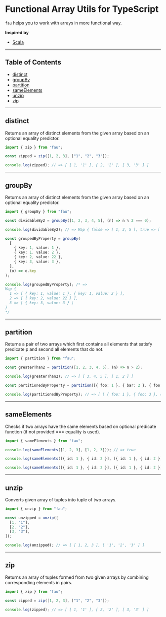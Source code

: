# Functional Array Utils for TypeScript

`fau` helps you to work with arrays in more functional way.

**Inspired by**
- [Scala](https://www.scala-lang.org/)

---

## Table of Contents
- [distinct](#distinct)
- [groupBy](#groupBy)
- [partition](#partition)
- [sameElements](#sameElements)
- [unzip](#unzip)
- [zip](#zip)

---
## distinct
Returns an array of distinct elements from the given array based on an optional equality predictor.
```typescript
import { zip } from "fau";

const zipped = zip([1, 2, 3], ["1", "2", "3"]);

console.log(zipped); // => [ [ 1, '1' ], [ 2, '2' ], [ 3, '3' ] ]
```
---
## groupBy
Returns an array of distinct elements from the given array based on an optional equality predictor.
```typescript
import { groupBy } from "fau";

const dividableBy2 = groupBy([1, 2, 3, 4, 5], (n) => n % 2 === 0);

console.log(dividableBy2); // => Map { false => [ 1, 3, 5 ], true => [ 2, 4 ] }

const groupedByProperty = groupBy(
  [
    { key: 1, value: 1 },
    { key: 1, value: 2 },
    { key: 2, value: 22 },
    { key: 3, value: 3 },
  ],
  (o) => o.key
);

console.log(groupedByProperty); /* =>
Map {
  1 => [ { key: 1, value: 1 }, { key: 1, value: 2 } ],
  2 => [ { key: 2, value: 22 } ],
  3 => [ { key: 3, value: 3 } ]
}
*/
```
---
## partition
Returns a pair of two arrays which first contains all elements that satisfy predicate p and second all elements that do not.
```typescript
import { partition } from "fau";

const greaterThan2 = partition([1, 2, 3, 4, 5], (n) => n > 2);

console.log(greaterThan2); // => [ [ 3, 4, 5 ], [ 1, 2 ] ]

const partitionedByProperty = partition([{ foo: 1 }, { bar: 2 }, { foo: 3 }, { bar: 4 }, { foo: 5 }], (o) => !!o.foo);

console.log(partitionedByProperty); // => [ [ { foo: 1 }, { foo: 3 }, { foo: 5 } ], [ { bar: 2 }, { bar: 4 } ] ]
```
---
## sameElements
Checks if two arrays have the same elements based on optional predicate function (if not provided === equality is used).
```typescript
import { sameElements } from "fau";

console.log(sameElements([1, 2, 3], [1, 2, 3])); // => true

console.log(sameElements([{ id: 1 }, { id: 2 }], [{ id: 1 }, { id: 2 }])); // => false

console.log(sameElements([{ id: 1 }, { id: 2 }], [{ id: 1 }, { id: 2 }], (a, b) => a.id === b.id)); // => true
```
---
## unzip
Converts given array of tuples into tuple of two arrays.
```typescript
import { unzip } from "fau";

const unzipped = unzip([
  [1, "1"],
  [2, "2"],
  [3, "3"],
]);

console.log(unzipped); // => [ [ 1, 2, 3 ], [ '1', '2', '3' ] ]
```
---
## zip
Returns an array of tuples formed from two given arrays by combining corresponding elements in pairs.
```typescript
import { zip } from "fau";

const zipped = zip([1, 2, 3], ["1", "2", "3"]);

console.log(zipped); // => [ [ 1, '1' ], [ 2, '2' ], [ 3, '3' ] ]
```